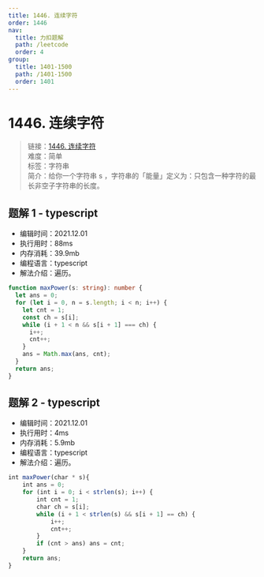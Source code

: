 ```yaml
---
title: 1446. 连续字符
order: 1446
nav:
  title: 力扣题解
  path: /leetcode
  order: 4
group:
  title: 1401-1500
  path: /1401-1500
  order: 1401
---
```


# 1446. 连续字符

> 链接：[1446. 连续字符](https://leetcode-cn.com/problems/consecutive-characters/)  
> 难度：简单  
> 标签：字符串  
> 简介：给你一个字符串 s ，字符串的「能量」定义为：只包含一种字符的最长非空子字符串的长度。

## 题解 1 - typescript

- 编辑时间：2021.12.01
- 执行用时：88ms
- 内存消耗：39.9mb
- 编程语言：typescript
- 解法介绍：遍历。

```typescript
function maxPower(s: string): number {
  let ans = 0;
  for (let i = 0, n = s.length; i < n; i++) {
    let cnt = 1;
    const ch = s[i];
    while (i + 1 < n && s[i + 1] === ch) {
      i++;
      cnt++;
    }
    ans = Math.max(ans, cnt);
  }
  return ans;
}
```

## 题解 2 - typescript

- 编辑时间：2021.12.01
- 执行用时：4ms
- 内存消耗：5.9mb
- 编程语言：typescript
- 解法介绍：遍历。

```typescript
int maxPower(char * s){
    int ans = 0;
    for (int i = 0; i < strlen(s); i++) {
        int cnt = 1;
        char ch = s[i];
        while (i + 1 < strlen(s) && s[i + 1] == ch) {
            i++;
            cnt++;
        }
        if (cnt > ans) ans = cnt;
    }
    return ans;
}
```
